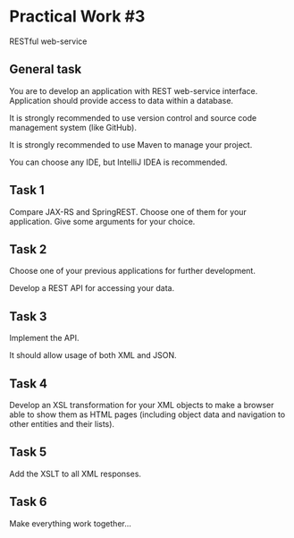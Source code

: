 # Practical Work #3

RESTful web-service

## General task

You are to develop an application with REST web-service interface. Application should provide access to data within a database.

It is strongly recommended to use version control and source code management system (like GitHub).

It is strongly recommended to use Maven to manage your project.

You can choose any IDE, but IntelliJ IDEA is recommended.

## Task 1

Compare JAX-RS and SpringREST. Choose one of them for your application. Give some arguments for your choice.

## Task 2

Choose one of your previous applications for further development.

Develop a REST API for accessing your data.

## Task 3

Implement the API.

It should allow usage of both XML and JSON.

## Task 4

Develop an XSL transformation for your XML objects to make a browser able to show them as HTML pages (including object data and navigation to other entities and their lists).

## Task 5

Add the XSLT to all XML responses.

## Task 6

Make everything work together…

